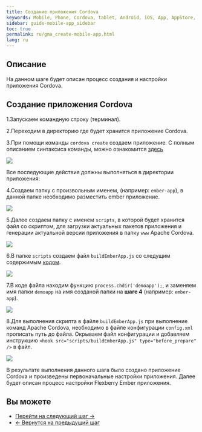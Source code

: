 ```yaml
---
title: Создание приложения Cordova
keywords: Mobile, Phone, Cordova, tablet, Android, iOS, App, AppStore, play market
sidebar: guide-mobile-app_sidebar
toc: true
permalink: ru/gma_create-mobile-app.html
lang: ru
---
```


## Описание

На данном шаге будет описан процесс создания и настройки приложения Cordova.

## Создание приложения Cordova

1.Запускаем командную строку (терминал).

2.Переходим в директорию где будет хранится приложение Cordova.

3.При помощи команды `cordova create` создаем приложение. С полным описанием синтаксиса команды, можно ознакомится [здесь](https://cordova.apache.org/docs/en/latest/reference/cordova-cli/index.html#cordova-create-command)

![](/images/pages/guides/mobile-app/terminal.png)

Все последующие действия должны выполняться в директории приложения:

4.Создаем папку с произвольным именем, (например: `ember-app`), в данной папке необходимо разместить ember приложение.

![](/images/pages/guides/mobile-app/create-finder-ember-app.png)

5.Далее создаем папку с именем `scripts`, в которой будет хранится файл со скриптом, для загрузки актуальных пакетов приложения и генерации актуальной версии приложения в папку `www` Apache Cordova.

![](/images/pages/guides/mobile-app/create-finder-scripts.png)

6.В папке `scripts` создаем файл `buildEmberApp.js` со следущим содержимым [кодом](https://github.com/Flexberry/flexberry-cordova-ember-demo/blob/master/scripts/buildEmberApp.js).

![](/images/pages/guides/mobile-app/create-file-buildEmberApp.png)

7.В коде файла находим функцию `process.chdir('demoapp');`, и заменяем имя папки `demoapp` на имя созданой папки на **шаге 4** (например: `ember-app`).

![](/images/pages/guides/mobile-app/update-name-app-code.png)

8.Для выполнения скрипта в файле `buildEmberApp.js` при выполнение команд Apache Cordova, необходимо в файле конфигурации `config.xml` прописать путь до файла. Окрываем файл конфигурации и добавляем инструкцию `<hook src="scripts/buildEmberApp.js" type="before_prepare" />` в файл. 

![](/images/pages/guides/mobile-app/add-hook-config-cordova.PNG)

В результате выполнения данного шага было создано приложение Cordova и произведены первоначальные настройки приложения. Далее будет описан процесс настройки Flexberry Ember приложения.

## Вы можете

* [Перейти на следующий шаг ->](gma_setting_ember-mobile-app.html)
* [<- Вернутся на предыдущий шаг](gma_po-mobile-app)
